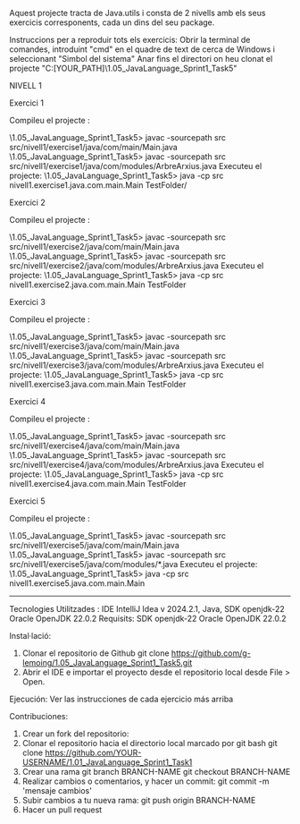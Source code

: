 Aquest projecte tracta de Java.utils i consta de 2 nivells amb els seus exercicis corresponents, cada un dins del seu package.

Instruccions per a reproduir tots els exercicis:
Obrir la terminal de comandes, introduint "cmd" en el quadre de text de cerca de Windows i seleccionant "Simbol del sistema"
Anar fins el directori on heu clonat el projecte "C:\[YOUR_PATH]\1.05_JavaLanguage_Sprint1_Task5"

NIVELL 1

Exercici 1

Compileu el projecte :

\1.05_JavaLanguage_Sprint1_Task5> javac -sourcepath src src/nivell1/exercise1/java/com/main/Main.java
\1.05_JavaLanguage_Sprint1_Task5> javac -sourcepath src src/nivell1/exercise1/java/com/modules/ArbreArxius.java
Executeu el projecte:
\1.05_JavaLanguage_Sprint1_Task5> java -cp src nivell1.exercise1.java.com.main.Main TestFolder/

Exercici 2

Compileu el projecte :

\1.05_JavaLanguage_Sprint1_Task5> javac -sourcepath src src/nivell1/exercise2/java/com/main/Main.java
\1.05_JavaLanguage_Sprint1_Task5> javac -sourcepath src src/nivell1/exercise2/java/com/modules/ArbreArxius.java
Executeu el projecte:
\1.05_JavaLanguage_Sprint1_Task5> java -cp src nivell1.exercise2.java.com.main.Main TestFolder

Exercici 3

Compileu el projecte :

\1.05_JavaLanguage_Sprint1_Task5> javac -sourcepath src src/nivell1/exercise3/java/com/main/Main.java
\1.05_JavaLanguage_Sprint1_Task5> javac -sourcepath src src/nivell1/exercise3/java/com/modules/ArbreArxius.java
Executeu el projecte:
\1.05_JavaLanguage_Sprint1_Task5> java -cp src nivell1.exercise3.java.com.main.Main TestFolder

Exercici 4

Compileu el projecte :

\1.05_JavaLanguage_Sprint1_Task5> javac -sourcepath src src/nivell1/exercise4/java/com/main/Main.java
\1.05_JavaLanguage_Sprint1_Task5> javac -sourcepath src src/nivell1/exercise4/java/com/modules/ArbreArxius.java
Executeu el projecte:
\1.05_JavaLanguage_Sprint1_Task5> java -cp src nivell1.exercise4.java.com.main.Main TestFolder

Exercici 5

Compileu el projecte :

\1.05_JavaLanguage_Sprint1_Task5> javac -sourcepath src src/nivell1/exercise5/java/com/main/Main.java
\1.05_JavaLanguage_Sprint1_Task5> javac -sourcepath src src/nivell1/exercise5/java/com/modules/*.java
Executeu el projecte:
\1.05_JavaLanguage_Sprint1_Task5> java -cp src nivell1.exercise5.java.com.main.Main

------------------------------------
Tecnologies Utilitzades : IDE IntelliJ Idea v 2024.2.1, Java, SDK openjdk-22 Oracle OpenJDK 22.0.2
Requisits: SDK openjdk-22 Oracle OpenJDK 22.0.2

Instal·lació: 
1. Clonar el repositorio de Github
git clone https://github.com/g-lemoing/1.05_JavaLanguage_Sprint1_Task5.git
2. Abrir el IDE e importar el proyecto desde el repositorio local desde File > Open.

Ejecución:
Ver las instrucciones de cada ejercicio más arriba

Contribuciones:
1. Crear un fork del repositorio: 
2. Clonar el repositorio hacia el directorio local marcado por git bash
 git clone https://github.com/YOUR-USERNAME/1.01_JavaLanguage_Sprint1_Task1
3. Crear una rama
git branch BRANCH-NAME
git checkout BRANCH-NAME
4. Realizar cambios o comentarios, y hacer un commit: git commit -m 'mensaje cambios'
5. Subir cambios a tu nueva rama: git push origin BRANCH-NAME
6. Hacer un pull request
